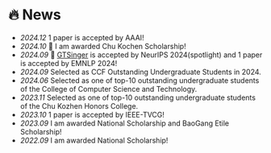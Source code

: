 # 🔥 News
- *2024.12*  1 paper is accepted by AAAI! 
- *2024.10*  🎉 I am awarded Chu Kochen Scholarship! 
- *2024.09*  🎉 [GTSinger](https://github.com/GTSinger/GTSinger) is accepted by NeurIPS 2024(spotlight) and 1 paper is accepted by EMNLP 2024!
- *2024.09*  Selected as CCF Outstanding Undergraduate Students in 2024.
- *2024.06*  Selected as one of top-10 outstanding undergraduate students of the College of Computer Science and Technology.
- *2023.11*  Selected as one of top-10 outstanding undergraduate students of the Chu Kozhen Honors College.
- *2023.10*  1 paper is accepted by IEEE-TVCG!
- *2023.09*  I am awarded National Scholarship and BaoGang Etile Scholarship!
- *2022.09*  I am awarded National Scholarship!